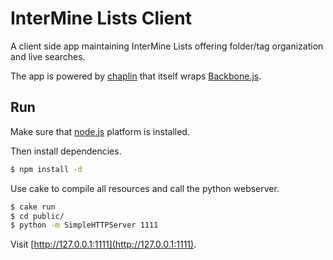 # InterMine Lists Client

A client side app maintaining InterMine Lists offering folder/tag organization and live searches.

The app is powered by [chaplin](https://github.com/chaplinjs/chaplin) that itself wraps [Backbone.js](http://documentcloud.github.com/backbone/).

## Run

Make sure that [node.js](http://nodejs.org/) platform is installed.

Then install dependencies.

```bash
$ npm install -d
```

Use cake to compile all resources and call the python webserver.

```bash
$ cake run
$ cd public/
$ python -m SimpleHTTPServer 1111
```

Visit [http://127.0.0.1:1111](http://127.0.0.1:1111).